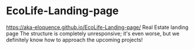 # EcoLife-Landing-page
https://aka-eloquence.github.io/EcoLife-Landing-page/
Real Estate landing page
The structure is completely unresponsive; it's even worse, but we definitely know how to approach the upcoming projects!
